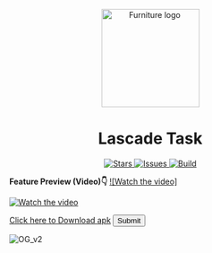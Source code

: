 <p align='center'> <img alt='Furniture logo' height='175px' width='175px' src='https://github.com/adhnan-e/lascade_task/blob/master/assets/Icons/appIcon.png'/> </p>

<h1 align='center'> Lascade Task </h1>

<p align='center'>
<a href='https://github.com/adhnan-e/centre_source/stargazers'> <img alt='Stars' src='https://img.shields.io/github/stars/adhnan-e/lascade_task'> </a>
<a href='https://github.com/adhnan-e/centre_source/issues'> <img alt='Issues' src='https://img.shields.io/github/issues/adhnan-e/lascade_task'> </a>
<a href='https://github.com/adhnan-e/centre_source/actions?query=workflow%3ABuild'> <img alt='Build' src='https://img.shields.io/github/workflow/status/adhnan-e/lascade_task/Build'> </a>
</p>

**Feature Preview (Video)👇**
[![Watch the video]](https://firebasestorage.googleapis.com/v0/b/adhnan-bio.appspot.com/o/screen-20230802-012059.mp4?alt=media&token=b4b3b0ed-8063-4d31-ae97-3089003a27b4)

[![Watch the video](https://i.stack.imgur.com/Vp2cE.png)](https://firebasestorage.googleapis.com/v0/b/adhnan-bio.appspot.com/o/screen-20230802-012059.mp4?alt=media&token=b4b3b0ed-8063-4d31-ae97-3089003a27b4)


<a href="https://firebasestorage.googleapis.com/v0/b/adhnan-bio.appspot.com/o/app-release.apk?alt=media&token=4ff0bb71-3bba-4e1b-a5d6-05c9f4cb18fc" class="button">Click here to Download apk</a>
<input class="button" type="submit">

![OG_v2](https://firebasestorage.googleapis.com/v0/b/adhnan-bio.appspot.com/o/bit.ly_3YhjRgN.png?alt=media&token=ceb0f12a-f654-4a35-ba7e-3b487c8bd00e)


